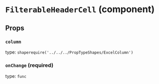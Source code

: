 `FilterableHeaderCell` (component)
==================================



Props
-----

### `column`

type: `shaperequire('../../../PropTypeShapes/ExcelColumn')`


### `onChange` (required)

type: `func`

